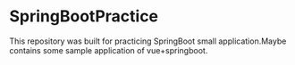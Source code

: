 # SpringBootPractice
This repository was built for practicing SpringBoot small application.Maybe contains some sample application of vue+springboot.
